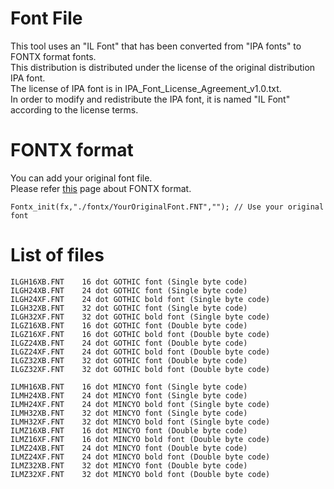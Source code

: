 # Font File   
This tool uses an "IL Font" that has been converted from "IPA fonts" to FONTX format fonts.   
This distribution is distributed under the license of the original distribution IPA font.   
The license of IPA font is in IPA_Font_License_Agreement_v1.0.txt.   
In order to modify and redistribute the IPA font, it is named "IL Font" according to the license terms.   

# FONTX format   
You can add your original font file.   
Please refer [this](http://elm-chan.org/docs/dosv/fontx_e.html) page about FONTX format.   
```
Fontx_init(fx,"./fontx/YourOriginalFont.FNT",""); // Use your original font
```

# List of files
```
ILGH16XB.FNT	16 dot GOTHIC font (Single byte code)
ILGH24XB.FNT	24 dot GOTHIC font (Single byte code)
ILGH24XF.FNT	24 dot GOTHIC bold font (Single byte code)
ILGH32XB.FNT	32 dot GOTHIC font (Single byte code)
ILGH32XF.FNT	32 dot GOTHIC bold font (Single byte code)
ILGZ16XB.FNT	16 dot GOTHIC font (Double byte code)
ILGZ16XF.FNT	16 dot GOTHIC bold font (Double byte code)
ILGZ24XB.FNT	24 dot GOTHIC font (Double byte code)
ILGZ24XF.FNT	24 dot GOTHIC bold font (Double byte code)
ILGZ32XB.FNT	32 dot GOTHIC font (Double byte code)
ILGZ32XF.FNT	32 dot GOTHIC bold font (Double byte code)

ILMH16XB.FNT	16 dot MINCYO font (Single byte code)
ILMH24XB.FNT	24 dot MINCYO font (Single byte code)
ILMH24XF.FNT	24 dot MINCYO bold font (Single byte code)
ILMH32XB.FNT	32 dot MINCYO font (Single byte code)
ILMH32XF.FNT	32 dot MINCYO bold font (Single byte code)
ILMZ16XB.FNT	16 dot MINCYO font (Double byte code)
ILMZ16XF.FNT	16 dot MINCYO bold font (Double byte code)
ILMZ24XB.FNT	24 dot MINCYO font (Double byte code)
ILMZ24XF.FNT	24 dot MINCYO bold font (Double byte code)
ILMZ32XB.FNT	32 dot MINCYO font (Double byte code)
ILMZ32XF.FNT	32 dot MINCYO bold font (Double byte code)
```
